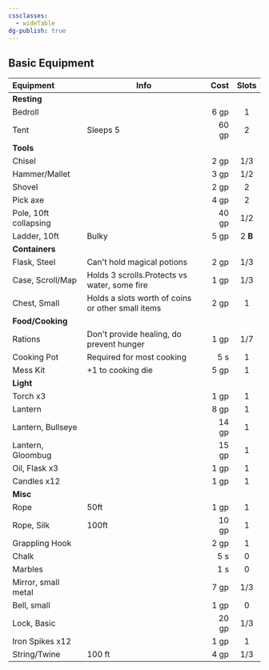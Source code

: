 ```yaml
---
cssclasses:
  - wideTable
dg-publish: true
---
```

## Basic Equipment

| Equipment             | Info                                              |  Cost |  Slots  |
|:--------------------- | ------------------------------------------------- | -----:|:-------:|
| **Resting**           |                                                   |       |         |
| Bedroll               |                                                   |  6 gp |    1    |
| Tent                  | Sleeps 5                                          | 60 gp |    2    |
| **Tools**             |                                                   |       |         |
| Chisel                |                                                   |  2 gp |   1/3   |
| Hammer/Mallet         |                                                   |  3 gp |   1/2   |
| Shovel                |                                                   |  2 gp |    2    |
| Pick axe              |                                                   |  4 gp |    2    |
| Pole, 10ft collapsing |                                                   | 40 gp |   1/2   |
| Ladder, 10ft          | Bulky                                             |  5 gp | 2 **B** |
| **Containers**        |                                                   |       |         |
| Flask, Steel          | Can't hold magical potions                        |  2 gp |   1/3   |
| Case, Scroll/Map      | Holds 3 scrolls.Protects vs water, some fire      |  1 gp |   1/3   |
| Chest, Small          | Holds a slots worth of coins or other small items |  2 gp |    1    |
| **Food/Cooking**      |                                                   |       |         |
| Rations               | Don't provide healing, do prevent hunger          |  1 gp |   1/7   |
| Cooking Pot           | Required for most cooking                         |   5 s |    1    |
| Mess Kit              | +1 to cooking die                                 |  5 gp |    1    |
| **Light**             |                                                   |       |         |
| Torch x3              |                                                   |  1 gp |    1    |
| Lantern               |                                                   |  8 gp |    1    |
| Lantern, Bullseye     |                                                   | 14 gp |    1    |
| Lantern, Gloombug     |                                                   | 15 gp |    1    |
| Oil, Flask x3         |                                                   |  1 gp |    1    |
| Candles x12           |                                                   |  1 gp |    1    |
| **Misc**              |                                                   |       |         |
| Rope                  | 50ft                                              |  1 gp |    1    |
| Rope, Silk            | 100ft                                             | 10 gp |    1    |
| Grappling Hook        |                                                   |  2 gp |    1    |
| Chalk                 |                                                   |   5 s |    0    |
| Marbles               |                                                   |   1 s |    0    |
| Mirror, small metal   |                                                   |  7 gp |   1/3   |
| Bell, small           |                                                   |  1 gp |    0    |
| Lock, Basic           |                                                   | 20 gp |   1/3   |
| Iron Spikes x12       |                                                   |  1 gp |    1    |
| String/Twine          | 100 ft                                            |  4 gp |   1/3   |
